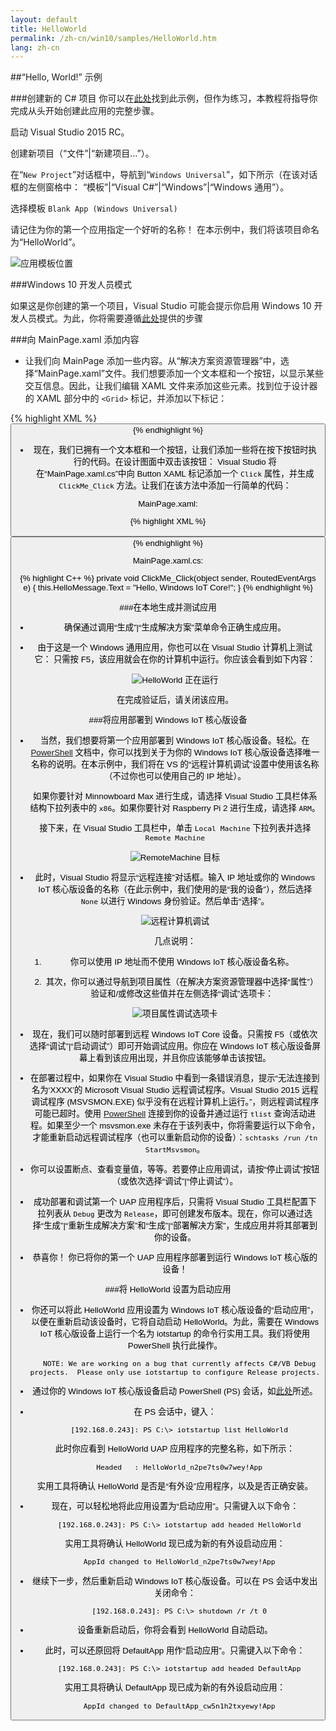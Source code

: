 ```yaml
---
layout: default
title: HelloWorld
permalink: /zh-cn/win10/samples/HelloWorld.htm
lang: zh-cn
---
```


##“Hello, World!” 示例

###创建新的 C\# 项目
你可以在[此处](https://github.com/ms-iot/samples/tree/develop/HelloWorld)找到此示例，但作为练习，本教程将指导你完成从头开始创建此应用的完整步骤。

启动 Visual Studio 2015 RC。

创建新项目（“文件”\|“新建项目...”）。

在“`New Project`”对话框中，导航到“`Windows Universal`”，如下所示（在该对话框的左侧窗格中： “模板”\|“Visual C\#”\|“Windows”\|“Windows 通用”）。

选择模板 `Blank App (Windows Universal)`

请记住为你的第一个应用指定一个好听的名称！ 在本示例中，我们将该项目命名为“HelloWorld”。

![应用模板位置]({{site.baseurl}}/images/HelloWorld/new-cs-project-dialog.PNG)

###Windows 10 开发人员模式

如果这是你创建的第一个项目，Visual Studio 可能会提示你启用 Windows 10 开发人员模式。为此，你将需要遵循[此处](https://msdn.microsoft.com/library/windows/apps/xaml/dn706236.aspx)提供的步骤

###向 MainPage.xaml 添加内容
* 让我们向 MainPage 添加一些内容。从“解决方案资源管理器”中，选择“MainPage.xaml”文件。我们想要添加一个文本框和一个按钮，以显示某些交互信息。因此，让我们编辑 XAML 文件来添加这些元素。找到位于设计器的 XAML 部分中的 `<Grid>` 标记，并添加以下标记：

{% highlight XML %}
<Grid Background="{ThemeResource ApplicationPageBackgroundThemeBrush}">
    <StackPanel HorizontalAlignment="Center" VerticalAlignment="Center">
    <TextBox x:Name="HelloMessage" Text="Hello, World!" Margin="10" IsReadOnly="True"/>
    <Button x:Name="ClickMe" Content="Click Me!"  Margin="10" HorizontalAlignment="Center"/>
    </StackPanel>
</Grid>
{% endhighlight %}


* 现在，我们已拥有一个文本框和一个按钮，让我们添加一些将在按下按钮时执行的代码。在设计图面中双击该按钮： Visual Studio 将在“MainPage.xaml.cs”中向 Button XAML 标记添加一个 `Click` 属性，并生成 `ClickMe_Click` 方法。让我们在该方法中添加一行简单的代码：

MainPage.xaml:

{% highlight XML %}
<Button x:Name="ClickMe" Content="Click Me!"  Margin="10" HorizontalAlignment="Center" Click="ClickMe_Click"/>
{% endhighlight %}

MainPage.xaml.cs:

{% highlight C++ %}
private void ClickMe_Click(object sender, RoutedEventArgs e)
{
    this.HelloMessage.Text = "Hello, Windows IoT Core!";
}
{% endhighlight %}



###在本地生成并测试应用
* 确保通过调用“生成”\|“生成解决方案”菜单命令正确生成应用。

* 由于这是一个 Windows 通用应用，你也可以在 Visual Studio 计算机上测试它： 只需按 F5，该应用就会在你的计算机中运行。你应该会看到如下内容：

    ![HelloWorld 正在运行]({{site.baseurl}}/images/HelloWorld/HelloWorldAppLocal.PNG)

    在完成验证后，请关闭该应用。


###将应用部署到 Windows IoT 核心版设备
* 当然，我们想要将第一个应用部署到 Windows IoT 核心版设备。轻松。在 [PowerShell]({{site.baseurl}}/{{page.lang}}/win10/samples/PowerShell.htm) 文档中，你可以找到关于为你的 Windows IoT 核心版设备选择唯一名称的说明。在本示例中，我们将在 VS 的“远程计算机调试”设置中使用该名称（不过你也可以使用自己的 IP 地址）。

    如果你要针对 Minnowboard Max 进行生成，请选择 Visual Studio 工具栏体系结构下拉列表中的 `x86`。如果你要针对 Raspberry Pi 2 进行生成，请选择 `ARM`。

    接下来，在 Visual Studio 工具栏中，单击 `Local Machine` 下拉列表并选择 `Remote Machine`<br/>

    ![RemoteMachine 目标]({{site.baseurl}}/images/HelloWorld/cs-remote-machine-debugging.png)

* 此时，Visual Studio 将显示“远程连接”对话框。输入 IP 地址或你的 Windows IoT 核心版设备的名称（在此示例中，我们使用的是“我的设备”），然后选择 `None` 以进行 Windows 身份验证。然后单击“选择”。

    ![远程计算机调试]({{site.baseurl}}/images/HelloWorld/cs-remote-connections.PNG)

    几点说明：

    1. 你可以使用 IP 地址而不使用 Windows IoT 核心版设备名称。

    2. 其次，你可以通过导航到项目属性（在解决方案资源管理器中选择“属性”）验证和/或修改这些值并在左侧选择“调试”选项卡：

    ![项目属性调试选项卡]({{site.baseurl}}/images/HelloWorld/cs-debug-project-properties.PNG)

* 现在，我们可以随时部署到远程 Windows IoT Core 设备。只需按 F5（或依次选择“调试”\|“启动调试”）即可开始调试应用。你应在 Windows IoT 核心版设备屏幕上看到该应用出现，并且你应该能够单击该按钮。

* 在部署过程中，如果你在 Visual Studio 中看到一条错误消息，提示“无法连接到名为‘XXXX’的 Microsoft Visual Studio 远程调试程序。Visual Studio 2015 远程调试程序 \(MSVSMON.EXE\) 似乎没有在远程计算机上运行。”，则远程调试程序可能已超时。使用 [PowerShell]({{site.baseurl}}/{{page.lang}}/win10/samples/PowerShell.htm) 连接到你的设备并通过运行 `tlist` 查询活动进程。如果至少一个 msvsmon.exe 未存在于该列表中，你将需要运行以下命令，才能重新启动远程调试程序（也可以重新启动你的设备）：`schtasks /run /tn StartMsvsmon`。

* 你可以设置断点、查看变量值，等等。若要停止应用调试，请按“停止调试”按钮（或依次选择“调试”\|“停止调试”）。

* 成功部署和调试第一个 UAP 应用程序后，只需将 Visual Studio 工具栏配置下拉列表从 `Debug` 更改为 `Release`，即可创建发布版本。现在，你可以通过选择“生成”\|“重新生成解决方案”和“生成”\|“部署解决方案”，生成应用并将其部署到你的设备。

* 恭喜你！ 你已将你的第一个 UAP 应用程序部署到运行 Windows IoT 核心版的设备！


###将 HelloWorld 设置为启动应用

* 你还可以将此 HelloWorld 应用设置为 Windows IoT 核心版设备的“启动应用”，以便在重新启动该设备时，它将自动启动 HelloWorld。为此，需要在 Windows IoT 核心版设备上运行一个名为 iotstartup 的命令行实用工具。我们将使用 PowerShell 执行此操作。

        NOTE: We are working on a bug that currently affects C#/VB Debug projects.  Please only use iotstartup to configure Release projects.

* 通过你的 Windows IoT 核心版设备启动 PowerShell \(PS\) 会话，如[此处]({{site.baseurl}}/{{page.lang}}/win10/samples/PowerShell.htm)所述。

* 在 PS 会话中，键入：

        [192.168.0.243]: PS C:\> iotstartup list HelloWorld

    此时你应看到 HelloWorld UAP 应用程序的完整名称，如下所示：

        Headed   : HelloWorld_n2pe7ts0w7wey!App

    实用工具将确认 HelloWorld 是否是“有外设”应用程序，以及是否正确安装。

* 现在，可以轻松地将此应用设置为“启动应用”。只需键入以下命令：

        [192.168.0.243]: PS C:\> iotstartup add headed HelloWorld

    实用工具将确认 HelloWorld 现已成为新的有外设启动应用：

        AppId changed to HelloWorld_n2pe7ts0w7wey!App

* 继续下一步，然后重新启动 Windows IoT 核心版设备。可以在 PS 会话中发出关闭命令：

        [192.168.0.243]: PS C:\> shutdown /r /t 0

* 设备重新启动后，你将会看到 HelloWorld 自动启动。

* 此时，可以还原回将 DefaultApp 用作“启动应用”。只需键入以下命令：

        [192.168.0.243]: PS C:\> iotstartup add headed DefaultApp

    实用工具将确认 DefaultApp 现已成为新的有外设启动应用：

        AppId changed to DefaultApp_cw5n1h2txyewy!App
